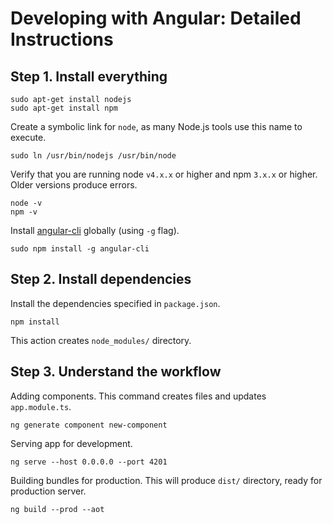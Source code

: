 # Developing with Angular: Detailed Instructions

## Step 1. Install everything

```shell
sudo apt-get install nodejs
sudo apt-get install npm
```

Create a symbolic link for `node`, as many Node.js tools use this name to execute.

```shell
sudo ln /usr/bin/nodejs /usr/bin/node
```

Verify that you are running node `v4.x.x` or higher and npm `3.x.x` or higher. Older versions produce errors.

    node -v
    npm -v

Install [angular-cli](https://github.com/angular/angular-cli) globally (using `-g` flag).

    sudo npm install -g angular-cli

## Step 2. Install dependencies

Install the dependencies specified in `package.json`.

    npm install

This action creates `node_modules/` directory.

## Step 3. Understand the workflow

Adding components. This command creates files and updates `app.module.ts`.

    ng generate component new-component

Serving app for development.

    ng serve --host 0.0.0.0 --port 4201

Building bundles for production. This will produce `dist/` directory, ready for production server.

    ng build --prod --aot
